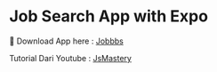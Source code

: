 # Job Search App with Expo

🚀 Download App here : [Jobbbs](https://expo.dev/artifacts/eas/8QwBE5MAXrQUaSUGdK63bx.apk)

Tutorial Dari Youtube : [JsMastery](https://youtu.be/mJ3bGvy0WAY)

